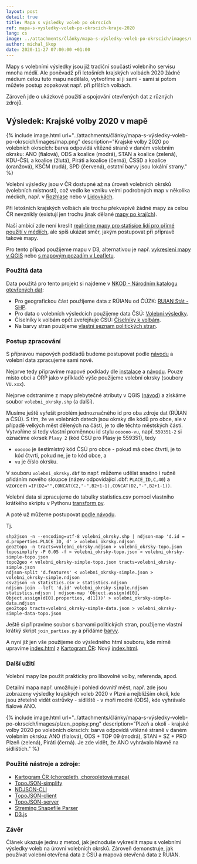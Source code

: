 ```yaml
---
layout: post
detail: true
title: Mapa s výsledky voleb po okrscích
ref: mapa-s-vysledky-voleb-po-okrscich-kraje-2020
lang: cs
image: ../attachments/články/mapa-s-výsledky-voleb-po-okrscích/images/map.png
author: michal_škop
date: 2020-11-27 07:00:00 +01:00
---
```

Mapy s volebními výsledky jsou již tradiční součástí volebního servisu mnoha médií. Ale poněvadž při letošních krajských volbách 2020 žádné médium celou tuto mapu nedělalo, vytvoříme si ji sami - sami si potom můžete postup zopakovat např. při příštích volbách. 
<!--more-->

Zároveň jde o ukázkové použití a spojování otevřených dat z různých zdrojů.

## Výsledek: Krajské volby 2020 v mapě

{% include image.html url="../attachments/články/mapa-s-výsledky-voleb-po-okrscích/images/map.png" description="Krajské volby 2020 po volebních okrscích: barva odpovídá vítězné straně v daném volebním okrsku: ANO (fialová), ODS a koalice (modrá), STAN a koalice (zelená), KDU-ČSL a koalice (žlutá), Piráti a koalice (černá), ČSSD a koalice (oranžová), KSČM (rudá), SPD (červená), ostatní barvy jsou lokální strany." %}

Volební výsledky jsou v ČR dostupné až na úroveň volebních okrsků (volebních místností), což vedlo ke vzniku velmi podrobných map v několika médiích, např. v [Rozhlase][link_rozhlas] nebo v [Lidovkách][link_lidovky].

Při letošních krajských volbách ale trochu překvapivě žádné mapy za celou ČR nevznikly (existují jen trochu jinak dělané [mapy po krajích][link_volebniatlas]).

Naší ambicí zde není kreslit [real-time mapy pro statisíce lidí pro přímé použití v médiích][link_sulek], ale spíš ukázat směr, jakým postupovat při přípravě takové mapy.

Pro tento případ použijeme mapu v D3, alternativou je např. [vykreslení mapy v QGIS][link_choropleth_qgis] nebo [s mapovým pozadím v Leafletu][link_leaflet].

### Použitá data
Data použitá pro tento projekt si najdeme v [NKOD - Národním katalogu otevřených dat][link_nkod]:

- Pro geografickou část použijeme data z RÚIANu od ČÚZK: [RUIAN Stát - SHP][link_ruian].
- Pro data o volebních výsledcích použijeme data ČSÚ: [Volební výsledky][link_csu].
- Číselníky k volbám opět zveřejňuje ČSÚ: [Číselníky k volbám][link_csu_2].
- Na barvy stran použijeme [vlastní seznam politických stran][link_political_parties].

### Postup zpracování
S přípravou mapových podkladů budeme postupovat podle [návodu][link_choropleth] a volební data zpracujeme sami nově.

Nejprve tedy připravíme mapové podklady dle [instalace][link_choropleth_install] a [návodu][link_choropleth_maps]. Pouze místo obcí a ORP jako v příkladě výše použijeme volební okrsky (soubory `VU.xxx`).

Nejprve odstraníme z mapy přebytečné atributy v QGIS ([návod][link_attributes]) a získáme soubor `volebni_okrsky.shp` (a další).

Musíme ještě vyřešit problém jednoznačného id pro oba zdroje dat (RÚIAN a ČSÚ). S tím, že ve volebních datech jsou okrsky dle kódů pro obce, ale v případě velkých měst dělených na části, je to dle těchto městských částí. Vytvoříme si tedy vlastní proměnnou id stylu `oooooo-vu`, např. `559351-2` si označíme okrsek `Plasy 2` (kód ČSÚ pro Plasy je 559351), tedy

- `oooooo` je šestimístný kód ČSÚ pro obce - pokud má obec čtvrti, je to kód čtvrti, pokud ne, je to kód obce, a
- `vu` je číslo okrsku.

V souboru `volebni_okrsky.dbf` to např. můžeme udělat snadno i ručně přidáním nového sloupce (název odpovídající .dbf: `PLACE_ID,C,40`) a vzorcem `=IF(D2="",CONCAT(C2,"-",B2+1-1),CONCAT(D2,"-",B2+1-1))`.

Volební data si zpracujeme do tabulky statistics.csv pomocí vlastního krátkého skriptu v Pythonu [transform.py](../attachments/články/mapa-s-výsledky-voleb-po-okrscích/data/transform.py).

A poté už můžeme postupovat [podle návodu][link_choropleth_maps].

Tj.

    shp2json -n --encoding=utf-8 volebni_okrsky.shp | ndjson-map 'd.id = d.properties.PLACE_ID, d' > volebni_okrsky.ndjson
    geo2topo -n tracts=volebni_okrsky.ndjson > volebni_okrsky-topo.json
    toposimplify -P 0.05 -f < volebni_okrsky-topo.json > volebni_okrsky-simple-topo.json
    topo2geo < volebni_okrsky-simple-topo.json tracts=volebni_okrsky-simple.json
    ndjson-split 'd.features' < volebni_okrsky-simple.json > volebni_okrsky-simple.ndjson
    csv2json -n statistics.csv > statistics.ndjson
    ndjson-join --left 'd.id' volebni_okrsky-simple.ndjson statistics.ndjson | ndjson-map 'Object.assign(d[0], Object.assign(d[0].properties, d[1]))' > volebni_okrsky-simple-data.ndjson
    geo2topo tracts=volebni_okrsky-simple-data.json > volebni_okrsky-simple-data-topo.json

Ještě si připravíme soubor s barvami politických stran, použijeme vlastní krátký skript `join_parties.py` a přidáme [barvy][link_political_parties].

A nyní již jen vše použijeme do výsledného html souboru, kde mírně upravíme [index.html](https://data.gov.cz/attachments/%C4%8Dl%C3%A1nky/kartogram-choropleth/data/index.html) z [Kartogram ČR][link_choropleth]: Nový [index.html](../attachments/články/mapa-s-výsledky-voleb-po-okrscích/data/index.html).

### Další užití
Volební mapy lze použít prakticky pro libovolné volby, referenda, apod. 

Detailní mapa např. umožňuje i pohled dovnitř měst, např. zde jsou zobrazeny výsledky krajských voleb 2020 v Plzni a nejbližším okolí, kde jsou zřetelně vidět ostrůvky - sídliště - v moři modré (ODS), kde vyhrávalo fialové ANO.

{% include image.html url="../attachments/články/mapa-s-výsledky-voleb-po-okrscích/images/plzen_popisy.png" description="Plzeň a okolí - krajské volby 2020 po volebních okrscích: barva odpovídá vítězné straně v daném volebním okrsku: ANO (fialová), ODS + TOP 09 (modrá), STAN + SZ + PRO Plzeň (zelená), Piráti (černá). Je zde vidět, že ANO vyhrávalo hlavně na sídlištích." %}

### Použité nástroje a zdroje:
- [Kartogram ČR (choropleth, choropletová mapa)][link_choropleth]
- [TopoJSON-simplify][link_simplify]
- [NDJSON-CLI][link_cli]
- [TopoJSON-client][link_client]
- [TopoJSON-server][link_server]
- [Streming Shapefile Parser][link_parser]
- [D3.js][link_d3]

### Závěr
Článek ukazuje jednu z metod, jak jednoduše vykreslit mapu s volebními výsledky voleb na úrovni volebních okrsků. Zároveň demonstruje, jak používat volební otevřená data z ČSÚ a mapová otevřená data z RÚIAN.


[link_rozhlas]: https://www.irozhlas.cz/volby/jak-volili-vasi-sousedi-prohlednete-si-nejpodrobnejsi-mapu-volebnich-vysledku_1710220940_pek "Jak volili vaši sousedi. Prohlédněte si nejpodrobnější mapu volebních výsledků."
[link_lidovky]: https://www.lidovky.cz/prezidentske-volby-2018.aspx?k=vysledky-druhe-kolo&t=okrsky-mapa "Prezidentské volby 2018."
[link_volebniatlas]: https://volebniatlas.cz/ "Volební atlas"
[link_sulek]: https://marcel.sulek.eu/2018/02/05/volebni-mapy.html "Volební mapy"
[link_choropleth_qgis]: kartogram-choropleth#postup-zpracování-mapa-v-qgis "Kartogram ČR (choropleth, choropletová mapa): Postup zpracování v QGIS"
[link_leaflet]: https://leafletjs.com/examples/choropleth/ "Leaflet: Choropleth"
[link_nkod]: https://data.gov.cz/datové-sady "NKOD"
[link_ruian]: https://data.gov.cz/datová-sada?iri=https%3A%2F%2Fdata.gov.cz%2Fzdroj%2Fdatové-sady%2Fhttps---atom.cuzk.cz-api-3-action-package_show-id-cz-00025712-cuzk_ruian-staty-shp_1 "NKOD - RÚIAN - SHP - soubor obce ČR"
[link_csu]: https://data.gov.cz/datová-sada?iri=https%3A%2F%2Fdata.gov.cz%2Fzdroj%2Fdatové-sady%2Fhttp---vdb.czso.cz-pll-eweb-package_show-id-kz2020okrsky "NKOD - ČSÚ - výsledky voleb"
[link_csu_2]: https://data.gov.cz/datová-sada?iri=https%3A%2F%2Fdata.gov.cz%2Fzdroj%2Fdatové-sady%2Fhttp---vdb.czso.cz-pll-eweb-package_show-id-kz2020cis "NKOD - ČSÚ - číselníky k volbám"
[link_political_parties]: https://github.com/michalskop/political_parties/blob/master/cz/parties.csv "Political parties CZ"
[link_choropleth]: kartogram-choropleth "Kartogram ČR (choropleth, choropletová mapa)"
[link_choropleth_install]: kartogram-choropleth#instalace-potřebných-programů "Kartogram ČR (choropleth, choropletová mapa): Instalace potřebných programů"
[link_choropleth_maps]: kartogram-choropleth#postup-zpracování-mapa-v-d3 "Kartogram ČR (choropleth, choropletová mapa): Postup zpracování - mapa v D3"
[link_attributes]: https://gis.stackexchange.com/questions/12329/how-to-delete-fields-in-qgis "How to delete fields in QGIS"

[link_simplify]: https://github.com/topojson/topojson-simplify "TopoJSON-simplify"
[link_cli]: https://github.com/mbostock/ndjson-cli "NDJSON-CLI"
[link_client]: https://github.com/topojson/topojson-client "TopoJSON-client"
[link_server]: https://github.com/topojson/topojson-server "TopoJSON-server"
[link_parser]: https://github.com/mbostock/shapefile "Streaming Shapefile Parser"

[link_d3]: https://d3js.org/ "D3.js"




